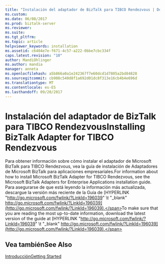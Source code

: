 ```yaml
---
title: "Instalación del adaptador de BizTalk para TIBCO Rendezvous | Documentos de Microsoft"
ms.custom: 
ms.date: 06/08/2017
ms.prod: biztalk-server
ms.reviewer: 
ms.suite: 
ms.tgt_pltfrm: 
ms.topic: article
helpviewer_keywords: installation
ms.assetid: c6404e7e-f671-4c57-a222-0bbe7cbc334f
caps.latest.revision: "10"
author: MandiOhlinger
ms.author: mandia
manager: anneta
ms.openlocfilehash: a5b866a0a1e242367f7e60dcd1d7805a2bd84828
ms.sourcegitcommit: cb908c540d8f1a692d01dc8f313e16cb4b4e696d
ms.translationtype: MT
ms.contentlocale: es-ES
ms.lasthandoff: 09/20/2017
---
```

# <a name="installing-biztalk-adapter-for-tibco-rendezvous"></a><span data-ttu-id="05384-102">Instalación del adaptador de BizTalk para TIBCO Rendezvous</span><span class="sxs-lookup"><span data-stu-id="05384-102">Installing BizTalk Adapter for TIBCO Rendezvous</span></span>
<span data-ttu-id="05384-103">Para obtener información sobre cómo instalar el adaptador de Microsoft BizTalk para TIBCO Rendezvous, vea la guía de instalación de Adaptadores de Microsoft BizTalk para aplicaciones empresariales.</span><span class="sxs-lookup"><span data-stu-id="05384-103">For information about how to install Microsoft BizTalk Adapter for TIBCO Rendezvous, see the Microsoft BizTalk Adapters for Enterprise Applications installation guide.</span></span> <span data-ttu-id="05384-104">Para asegurarse de que está leyendo la información más actualizada, descargue la versión más reciente de la Guía de [HYPERLINK "http://go.microsoft.com/fwlink/?LinkId=196039" \t "_blank" http://go.microsoft.com/fwlink/?LinkId=196039](http://go.microsoft.com/fwlink/?LinkId=196039).</span><span class="sxs-lookup"><span data-stu-id="05384-104">To make sure that you are reading the most up-to-date information, download the latest version of the guide at [HYPERLINK "http://go.microsoft.com/fwlink/?LinkId=196039" \t "_blank" http://go.microsoft.com/fwlink/?LinkId=196039](http://go.microsoft.com/fwlink/?LinkId=196039).</span></span>  
  
## <a name="see-also"></a><span data-ttu-id="05384-105">Vea también</span><span class="sxs-lookup"><span data-stu-id="05384-105">See Also</span></span>  
 [<span data-ttu-id="05384-106">Introducción</span><span class="sxs-lookup"><span data-stu-id="05384-106">Getting Started</span></span>](../core/getting-started-with-biztalk-adapter-for-tibco-rendezvous.md)